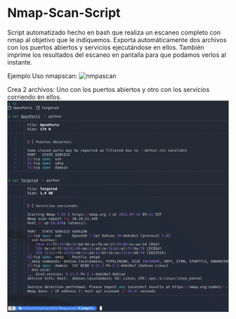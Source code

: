# Nmap-Scan-Script
Script automatizado hecho en bash que realiza un escaneo completo con nmap al objetivo que le indiquemos. Exporta automáticamente dos archivos con los puertos abiertos y servicios ejecutándose en ellos. También imprime los resultados del escaneo en pantalla para que podamos verlos al instante.

Ejemplo Uso nmapscan:
![nmpascan](https://githubraw.com/H4ckM1nd/Nmap-Scan-Script/main/Capturas/nmapscan1.png)

Crea 2 archivos: Uno con los puertos abiertos y otro con los servicios corriendo en ellos.
![Directorios](https://github.com/H4ckM1nd/Nmap-Scan-Script/blob/main/Capturas/nmapscan2.png)
